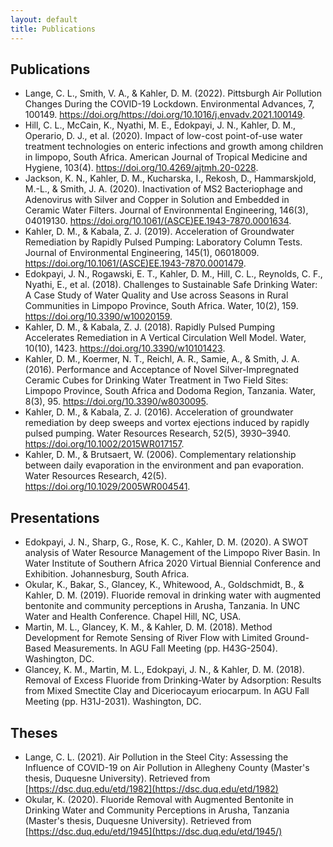 ```yaml
---
layout: default
title: Publications
---
```

## Publications  
- Lange, C. L., Smith, V. A., & Kahler, D. M. (2022). Pittsburgh Air Pollution Changes During the COVID-19 Lockdown. Environmental Advances, 7, 100149. https://doi.org/https://doi.org/10.1016/j.envadv.2021.100149.  
- Hill, C. L., McCain, K., Nyathi, M. E., Edokpayi, J. N., Kahler, D. M., Operario, D. J., et al. (2020). Impact of low-cost point-of-use water treatment technologies on enteric infections and growth among children in limpopo, South Africa. American Journal of Tropical Medicine and Hygiene, 103(4). https://doi.org/10.4269/ajtmh.20-0228.  
- Jackson, K. N., Kahler, D. M., Kucharska, I., Rekosh, D., Hammarskjold, M.-L., & Smith, J. A. (2020). Inactivation of MS2 Bacteriophage and Adenovirus with Silver and Copper in Solution and Embedded in Ceramic Water Filters. Journal of Environmental Engineering, 146(3), 04019130. https://doi.org/10.1061/(ASCE)EE.1943-7870.0001634.  
- Kahler, D. M., & Kabala, Z. J. (2019). Acceleration of Groundwater Remediation by Rapidly Pulsed Pumping: Laboratory Column Tests. Journal of Environmental Engineering, 145(1), 06018009. https://doi.org/10.1061/(ASCE)EE.1943-7870.0001479.  
- Edokpayi, J. N., Rogawski, E. T., Kahler, D. M., Hill, C. L., Reynolds, C. F., Nyathi, E., et al. (2018). Challenges to Sustainable Safe Drinking Water: A Case Study of Water Quality and Use across Seasons in Rural Communities in Limpopo Province, South Africa. Water, 10(2), 159. https://doi.org/10.3390/w10020159.  
- Kahler, D. M., & Kabala, Z. J. (2018). Rapidly Pulsed Pumping Accelerates Remediation in A Vertical Circulation Well Model. Water, 10(10), 1423. https://doi.org/10.3390/w10101423.  
- Kahler, D. M., Koermer, N. T., Reichl, A. R., Samie, A., & Smith, J. A. (2016). Performance and Acceptance of Novel Silver-Impregnated Ceramic Cubes for Drinking Water Treatment in Two Field Sites: Limpopo Province, South Africa and Dodoma Region, Tanzania. Water, 8(3), 95. https://doi.org/10.3390/w8030095.  
- Kahler, D. M., & Kabala, Z. J. (2016). Acceleration of groundwater remediation by deep sweeps and vortex ejections induced by rapidly pulsed pumping. Water Resources Research, 52(5), 3930–3940. https://doi.org/10.1002/2015WR017157.  
- Kahler, D. M., & Brutsaert, W. (2006). Complementary relationship between daily evaporation in the environment and pan evaporation. Water Resources Research, 42(5). https://doi.org/10.1029/2005WR004541.  

## Presentations  
- Edokpayi, J. N., Sharp, G., Rose, K. C., Kahler, D. M. (2020). A SWOT analysis of Water Resource Management of the Limpopo River Basin. In Water Institute of Southern Africa 2020 Virtual Biennial Conference and Exhibition.  Johannesburg, South Africa.
- Okular, K., Bakar, S., Glancey, K., Whitewood, A., Goldschmidt, B., & Kahler, D. M. (2019). Fluoride removal in drinking water with augmented bentonite and community perceptions in Arusha, Tanzania. In UNC Water and Health Conference. Chapel Hill, NC, USA.
- Martin, M. L., Glancey, K. M., & Kahler, D. M. (2018). Method Development for Remote Sensing of River Flow with Limited Ground-Based Measurements. In AGU Fall Meeting (pp. H43G-2504). Washington, DC.
- Glancey, K. M., Martin, M. L., Edokpayi, J. N., & Kahler, D. M. (2018). Removal of Excess Fluoride from Drinking-Water by Adsorption: Results from Mixed Smectite Clay and Diceriocayum eriocarpum. In AGU Fall Meeting (pp. H31J-2031). Washington, DC.

## Theses  
- Lange, C. L. (2021). Air Pollution in the Steel City: Assessing the Influence of COVID-19 on Air Pollution in Allegheny County (Master's thesis, Duquesne University). Retrieved from [https://dsc.duq.edu/etd/1982](https://dsc.duq.edu/etd/1982)  
- Okular, K. (2020). Fluoride Removal with Augmented Bentonite in Drinking Water and Community Perceptions in Arusha, Tanzania (Master's thesis, Duquesne University). Retrieved from [https://dsc.duq.edu/etd/1945](https://dsc.duq.edu/etd/1945/)  
